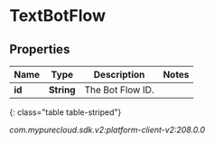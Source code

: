 # TextBotFlow


## Properties

| Name | Type | Description | Notes |
| ------------ | ------------- | ------------- | ------------- |
| **id** | **String** | The Bot Flow ID. |  |
{: class="table table-striped"}




_com.mypurecloud.sdk.v2:platform-client-v2:208.0.0_
